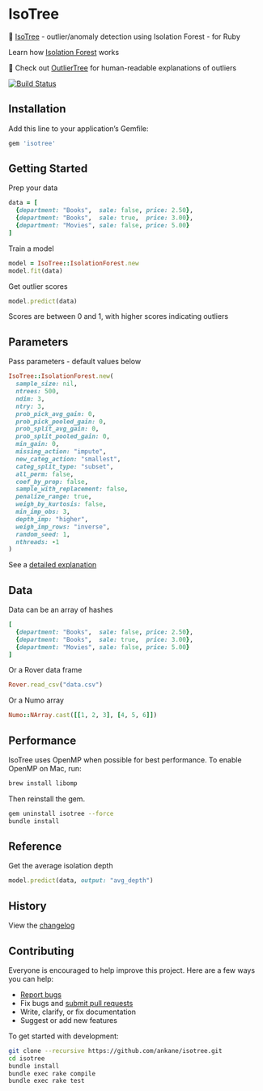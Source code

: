 # IsoTree

:evergreen_tree: [IsoTree](https://github.com/david-cortes/isotree) - outlier/anomaly detection using Isolation Forest - for Ruby

Learn how [Isolation Forest](https://www.youtube.com/watch?v=RyFQXQf4w4w) works

:deciduous_tree: Check out [OutlierTree](https://github.com/ankane/outliertree) for human-readable explanations of outliers

[![Build Status](https://travis-ci.org/ankane/isotree.svg?branch=master)](https://travis-ci.org/ankane/isotree)

## Installation

Add this line to your application’s Gemfile:

```ruby
gem 'isotree'
```

## Getting Started

Prep your data

```ruby
data = [
  {department: "Books",  sale: false, price: 2.50},
  {department: "Books",  sale: true,  price: 3.00},
  {department: "Movies", sale: false, price: 5.00}
]
```

Train a model

```ruby
model = IsoTree::IsolationForest.new
model.fit(data)
```

Get outlier scores

```ruby
model.predict(data)
```

Scores are between 0 and 1, with higher scores indicating outliers

## Parameters

Pass parameters - default values below

```ruby
IsoTree::IsolationForest.new(
  sample_size: nil,
  ntrees: 500,
  ndim: 3,
  ntry: 3,
  prob_pick_avg_gain: 0,
  prob_pick_pooled_gain: 0,
  prob_split_avg_gain: 0,
  prob_split_pooled_gain: 0,
  min_gain: 0,
  missing_action: "impute",
  new_categ_action: "smallest",
  categ_split_type: "subset",
  all_perm: false,
  coef_by_prop: false,
  sample_with_replacement: false,
  penalize_range: true,
  weigh_by_kurtosis: false,
  min_imp_obs: 3,
  depth_imp: "higher",
  weigh_imp_rows: "inverse",
  random_seed: 1,
  nthreads: -1
)
```

See a [detailed explanation](https://isotree.readthedocs.io/en/latest/#isotree.IsolationForest)

## Data

Data can be an array of hashes

```ruby
[
  {department: "Books",  sale: false, price: 2.50},
  {department: "Books",  sale: true,  price: 3.00},
  {department: "Movies", sale: false, price: 5.00}
]
```

Or a Rover data frame

```ruby
Rover.read_csv("data.csv")
```

Or a Numo array

```ruby
Numo::NArray.cast([[1, 2, 3], [4, 5, 6]])
```

## Performance

IsoTree uses OpenMP when possible for best performance. To enable OpenMP on Mac, run:

```sh
brew install libomp
```

Then reinstall the gem.

```sh
gem uninstall isotree --force
bundle install
```

## Reference

Get the average isolation depth

```ruby
model.predict(data, output: "avg_depth")
```

## History

View the [changelog](https://github.com/ankane/isotree/blob/master/CHANGELOG.md)

## Contributing

Everyone is encouraged to help improve this project. Here are a few ways you can help:

- [Report bugs](https://github.com/ankane/isotree/issues)
- Fix bugs and [submit pull requests](https://github.com/ankane/isotree/pulls)
- Write, clarify, or fix documentation
- Suggest or add new features

To get started with development:

```sh
git clone --recursive https://github.com/ankane/isotree.git
cd isotree
bundle install
bundle exec rake compile
bundle exec rake test
```

